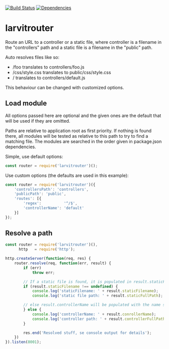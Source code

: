 [![Build Status](https://travis-ci.org/larvit/larvitrouter.svg?branch=master)](https://travis-ci.org/larvit/larvitrouter) [![Dependencies](https://david-dm.org/larvit/larvitrouter.svg)](https://david-dm.org/larvit/larvitrouter.svg)

# larvitrouter

Route an URL to a controller or a static file, where controller is a filename in the "controllers" path and a static file is a filename in the "public" path.

Auto resolves files like so:

* /foo translates to controllers/foo.js
* /css/style.css translates to public/css/style.css
* / translates to controllers/default.js

This behaviour can be changed with customized options.

## Load module

All options passed here are optional and the given ones are the default that will be used if they are omitted.

Paths are relative to application root as first priority. If nothing is found there, all modules will be tested as relative to this path to try to find a matching file. The modules are searched in the order given in package.json dependencies.

Simple, use default options:

```javascript
const router = require('larvitrouter')();
```

Use custom options (the defaults are used in this example):

```javascript
const router = require('larvitrouter')({
	'controllersPath': 'controllers',
	'publicPath': 'public',
	'routes': [{
		'regex':          '^/$',
		'controllerName': 'default'
	}]
});
```

## Resolve a path

```javascript
const router = require('larvitrouter')(),
      http   = require('http');

http.createServer(function(req, res) {
	router.resolve(req, function(err, result) {
		if (err)
			throw err;

		// If a static file is found, it is populated in result.staticFilename
		if (result.staticFilename !== undefined) {
			console.log('staticFilename: ' + result.staticFilename);
			console.log('static file path: ' + result.staticFullPath);

		// else result.controllerName will be populated with the name set in the routes or found controller in the controller path
		} else {
			console.log('controllerName: ' + result.conrollerName);
			console.log('controller path: ' + result.controllerFullPath);
		}

		res.end('Resolved stuff, se console output for details');
	})
}).listen(8001);
```